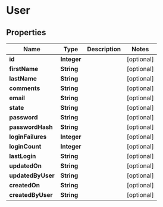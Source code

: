 
# User

## Properties
Name | Type | Description | Notes
------------ | ------------- | ------------- | -------------
**id** | **Integer** |  |  [optional]
**firstName** | **String** |  |  [optional]
**lastName** | **String** |  |  [optional]
**comments** | **String** |  |  [optional]
**email** | **String** |  |  [optional]
**state** | **String** |  |  [optional]
**password** | **String** |  |  [optional]
**passwordHash** | **String** |  |  [optional]
**loginFailures** | **Integer** |  |  [optional]
**loginCount** | **Integer** |  |  [optional]
**lastLogin** | **String** |  |  [optional]
**updatedOn** | **String** |  |  [optional]
**updatedByUser** | **String** |  |  [optional]
**createdOn** | **String** |  |  [optional]
**createdByUser** | **String** |  |  [optional]



